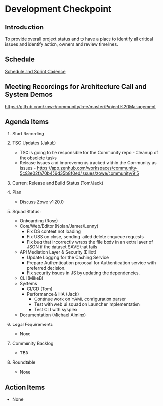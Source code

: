 # Development Checkpoint

Introduction
------------
To provide overall project status and to have a place to identify all critical issues and identify action, owners and review timelines.

Schedule
--------
[Schedule and Sprint Cadence](https://github.com/zowe/community/blob/master/Project%20Management/Schedule/Zowe%20PI%20%26%20Sprint%20Cadence.md)

Meeting Recordings for Architecture Call and System Demos
-----------------
https://github.com/zowe/community/tree/master/Project%20Management

Agenda Items
------------
1. Start Recording
2. TSC Updates (Jakub)
     - TSC is going to be responsible for the Community repo - Cleanup of the obsolete tasks
     - Release issues and improvements tracked within the Community as issues - https://app.zenhub.com/workspaces/community-5c93e02fa70b456d35b8f0ed/issues/zowe/community/915
3. Current Release and Build Status (Tom/Jack)
4. Plan
     - Discuss Zowe v1.20.0
5. Squad Status:
    - Onboarding (Rose)
    - Core/Web/Editor (Nolan/James/Lenny)
      - Fix DS content not loading
      - Fix USS on close, sending failed delete enqueue requests
      - Fix bug that incorrectly wraps the file body in an extra layer of JSON if the dataset SAVE that fails 
    - API Mediation Layer & Security (Elliot)
      - Update Logging for the Caching Service
      - Prepare Authentication proposal for Authentication service with preferred decision. 
      - Fix security issues in JS by updating the dependencies. 
    - CLI (MikeB)
    - Systems
      - CI/CD (Tom)
      - Performance & HA (Jack)
        * Continue work on YAML configuration parser
        * Test with web ui squad on Launcher implementation
        * Test CLI with sysplex
    - Documentation (Michael Aimino)

6. Legal Requirements
    - None

7. Community Backlog
    - TBD
8. Roundtable
    - None

Action Items
------------
- None

